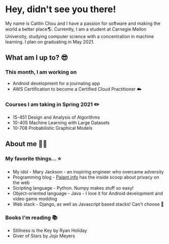 # Hey, didn't see you there!

My name is Caitlin Chou and I have a passion for software and making the world a better place🌎.
Currently, I am a student at Carnegie Mellon University, studying computer science with a concentration in machine learning.
I plan on graduating in May 2021.

## What am I up to? 😎

### This month, I am working on 
* Android development for a journaling app
* AWS Certification to become a Certified Cloud Practitioner ☁️

### Courses I am taking in Spring 2021 ✏️
* 15-451 Design and Analysis of Algorithms
* 10-405 Machine Learning with Large Datasets
* 10-708 Probabilistic Graphical Models

## About me 👧🏻

### My favorite things... ⭐
* My idol - Mary Jackson - an inspiring engineer who overcame adversity
* Programming blog - [Palant.info](https://palant.info/articles/) has the inside scoop about privacy on the web
* Scripting language - Python. Numpy makes stuff so easy!
* Object-oriented language - Java - I love it for Android development and video game modding
* Web stack - Django, as well as Javascript based stacks! Can't choose 🤦

### Books I'm reading 📚
* Stillness is the Key by Ryan Holiday
* Giver of Stars by Jojo Meyers
